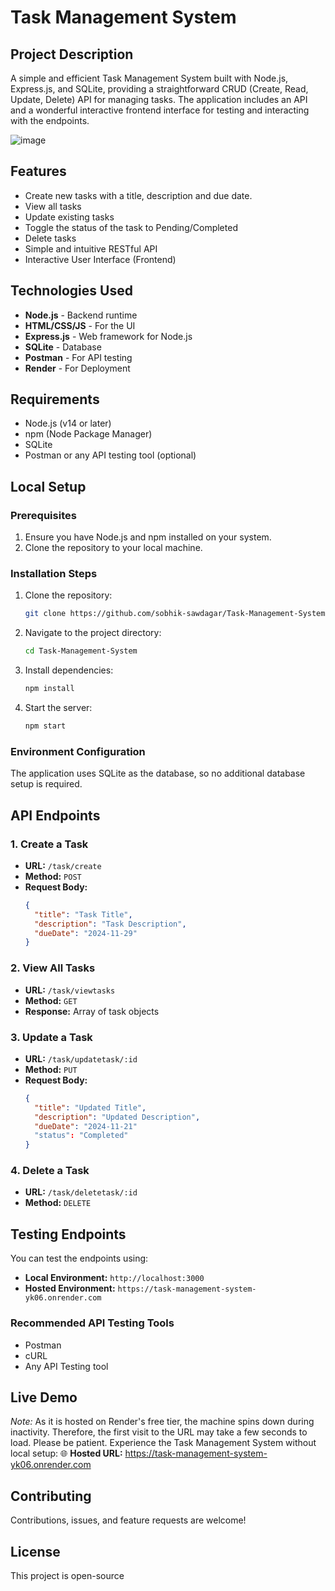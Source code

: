 # Task Management System

## Project Description
A simple and efficient Task Management System built with Node.js, Express.js, and SQLite, providing a straightforward CRUD (Create, Read, Update, Delete) API for managing tasks.
The application includes an API and a wonderful interactive frontend interface for testing and interacting with the endpoints.

![image](https://github.com/user-attachments/assets/f117d9b3-a6eb-4fb9-bc7a-56b6a048e913)


## Features
- Create new tasks with a title, description and due date.
- View all tasks
- Update existing tasks
- Toggle the status of the task to Pending/Completed
- Delete tasks
- Simple and intuitive RESTful API
- Interactive User Interface (Frontend)


## Technologies Used
- **Node.js** - Backend runtime
- **HTML/CSS/JS** - For the UI
- **Express.js** - Web framework for Node.js
- **SQLite** - Database
- **Postman** - For API testing
- **Render** - For Deployment

## Requirements
- Node.js (v14 or later)
- npm (Node Package Manager)
- SQLite
- Postman or any API testing tool (optional)

## Local Setup

### Prerequisites
1. Ensure you have Node.js and npm installed on your system.
2. Clone the repository to your local machine.

### Installation Steps
1. Clone the repository:
   ```bash
   git clone https://github.com/sobhik-sawdagar/Task-Management-System.git
   ```

2. Navigate to the project directory:
   ```bash
   cd Task-Management-System
   ```

3. Install dependencies:
   ```bash
   npm install
   ```

4. Start the server:
   ```bash
   npm start
   ```

### Environment Configuration
The application uses SQLite as the database, so no additional database setup is required.

## API Endpoints

### 1. Create a Task
- **URL:** `/task/create`
- **Method:** `POST`
- **Request Body:**
  ```json
  {
    "title": "Task Title",
    "description": "Task Description",
    "dueDate": "2024-11-29"
  }
  ```

### 2. View All Tasks
- **URL:** `/task/viewtasks`
- **Method:** `GET`
- **Response:** Array of task objects

### 3. Update a Task
- **URL:** `/task/updatetask/:id`
- **Method:** `PUT`
- **Request Body:**
  ```json
  {
    "title": "Updated Title",
    "description": "Updated Description",
    "dueDate": "2024-11-21"
    "status": "Completed"
  }
  ```

### 4. Delete a Task
- **URL:** `/task/deletetask/:id`
- **Method:** `DELETE`

## Testing Endpoints
You can test the endpoints using:
- **Local Environment:** `http://localhost:3000`
- **Hosted Environment:** `https://task-management-system-yk06.onrender.com`

### Recommended API Testing Tools
- Postman
- cURL
- Any API Testing tool

## Live Demo
*Note:* As it is hosted on Render's free tier, the machine spins down during inactivity. Therefore, the first visit to the URL may take a few seconds to load. Please be patient.
Experience the Task Management System without local setup:
🌐 **Hosted URL:** https://task-management-system-yk06.onrender.com

## Contributing
Contributions, issues, and feature requests are welcome!

## License
This project is open-source
